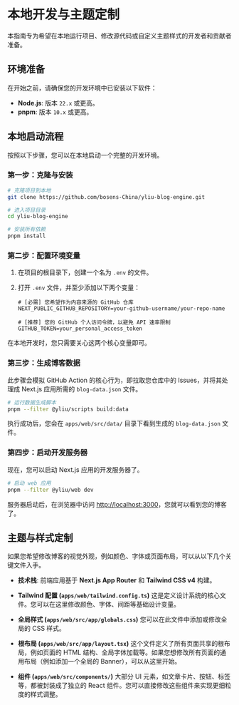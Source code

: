 # 本地开发与主题定制

本指南专为希望在本地运行项目、修改源代码或自定义主题样式的开发者和贡献者准备。

## 环境准备

在开始之前，请确保您的开发环境中已安装以下软件：

- **Node.js**: 版本 `22.x` 或更高。
- **pnpm**: 版本 `10.x` 或更高。

## 本地启动流程

按照以下步骤，您可以在本地启动一个完整的开发环境。

### 第一步：克隆与安装

```bash
# 克隆项目到本地
git clone https://github.com/bosens-China/yliu-blog-engine.git

# 进入项目目录
cd yliu-blog-engine

# 安装所有依赖
pnpm install
```

### 第二步：配置环境变量

1.  在项目的根目录下，创建一个名为 `.env` 的文件。
2.  打开 `.env` 文件，并至少添加以下两个变量：

    ```env
    # [必需] 您希望作为内容来源的 GitHub 仓库
    NEXT_PUBLIC_GITHUB_REPOSITORY=your-github-username/your-repo-name

    # [推荐] 您的 GitHub 个人访问令牌，以避免 API 速率限制
    GITHUB_TOKEN=your_personal_access_token
    ```

在本地开发时，您只需要关心这两个核心变量即可。

### 第三步：生成博客数据

此步骤会模拟 GitHub Action 的核心行为，即拉取您仓库中的 Issues，并将其处理成 Next.js 应用所需的 `blog-data.json` 文件。

```bash
# 运行数据生成脚本
pnpm --filter @yliu/scripts build:data
```

执行成功后，您会在 `apps/web/src/data/` 目录下看到生成的 `blog-data.json` 文件。

### 第四步：启动开发服务器

现在，您可以启动 Next.js 应用的开发服务器了。

```bash
# 启动 web 应用
pnpm --filter @yliu/web dev
```

服务器启动后，在浏览器中访问 [http://localhost:3000](http://localhost:3000)，您就可以看到您的博客了。

## 主题与样式定制

如果您希望修改博客的视觉外观，例如颜色、字体或页面布局，可以从以下几个关键文件入手。

- **技术栈**: 前端应用基于 **Next.js App Router** 和 **Tailwind CSS v4** 构建。

- **Tailwind 配置 (`apps/web/tailwind.config.ts`)**
  这是定义设计系统的核心文件。您可以在这里修改颜色、字体、间距等基础设计变量。

- **全局样式 (`apps/web/src/app/globals.css`)**
  您可以在此文件中添加或修改全局的 CSS 样式。

- **根布局 (`apps/web/src/app/layout.tsx`)**
  这个文件定义了所有页面共享的根布局，例如页面的 HTML 结构、全局字体加载等。如果您想修改所有页面的通用布局（例如添加一个全局的 Banner），可以从这里开始。

- **组件 (`apps/web/src/components/`)**
  大部分 UI 元素，如文章卡片、按钮、标签等，都被封装成了独立的 React 组件。您可以直接修改这些组件来实现更细粒度的样式调整。
